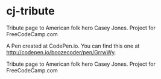 # cj-tribute
Tribute page to American folk hero Casey Jones. Project for FreeCodeCamp.com

A Pen created at CodePen.io. You can find this one at http://codepen.io/boozecoder/pen/GrrwWy.

 Tribute page to American folk hero Casey Jones. Project for FreeCodeCamp.com
